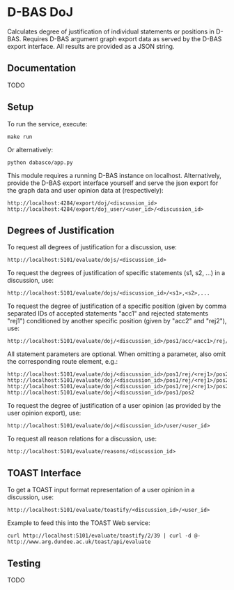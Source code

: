 # D-BAS DoJ

Calculates degree of justification of individual statements or positions in
D-BAS. Requires D-BAS argument graph export data as served by the D-BAS export
interface.
All results are provided as a JSON string.

## Documentation
TODO

## Setup

To run the service, execute:

    make run
    
Or alternatively:

    python dabasco/app.py
    
This module requires a running D-BAS instance on localhost.
Alternatively, provide the D-BAS export interface yourself and serve the json
export for the graph data and user opinion data at (respectively):

    http://localhost:4284/export/doj/<discussion_id>
    http://localhost:4284/export/doj_user/<user_id>/<discussion_id>
    
## Degrees of Justification

To request all degrees of justification for a discussion, use:

    http://localhost:5101/evaluate/dojs/<discussion_id>
    
To request the degrees of justification of specific statements (s1, s2, ...) in a discussion, use:

    http://localhost:5101/evaluate/dojs/<discussion_id>/<s1>,<s2>,...

To request the degree of justification of a specific position (given by comma separated IDs of accepted statements "acc1" and rejected statements "rej1") conditioned by another specific position (given by "acc2" and "rej2"), use:

    http://localhost:5101/evaluate/doj/<discussion_id>/pos1/acc/<acc1>/rej/<rej1>/pos2/acc/<acc2>/rej/<rej2>
    
All statement parameters are optional. When omitting a parameter, also omit the corresponding route element, e.g.:

    http://localhost:5101/evaluate/doj/<discussion_id>/pos1/rej/<rej1>/pos2/acc/<acc2>/rej/<rej2>
    http://localhost:5101/evaluate/doj/<discussion_id>/pos1/rej/<rej1>/pos2/acc/<acc2>
    http://localhost:5101/evaluate/doj/<discussion_id>/pos1/rej/<rej1>/pos2
    http://localhost:5101/evaluate/doj/<discussion_id>/pos1/pos2

To request the degree of justification of a user opinion (as provided by the user opinion export), use:

    http://localhost:5101/evaluate/doj/<discussion_id>/user/<user_id>

To request all reason relations for a discussion, use:

    http://localhost:5101/evaluate/reasons/<discussion_id>
     
## TOAST Interface

To get a TOAST input format representation of a user opinion in a discussion, use:

    http://localhost:5101/evaluate/toastify/<discussion_id>/<user_id>
     
Example to feed this into the TOAST Web service:

    curl http://localhost:5101/evaluate/toastify/2/39 | curl -d @- http://www.arg.dundee.ac.uk/toast/api/evaluate

## Testing
TODO
